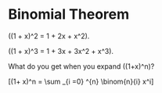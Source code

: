 # Binomial Theorem

\((1 + x)^2 = 1 + 2x + x^2\). 

\((1 + x)^3 = 1 + 3x + 3x^2 + x^3\). 

What do you get when you expand \((1+x)^n\)?

\[(1+ x)^n = \sum _{i =0} ^{n} \binom{n}{i} x^i\]
